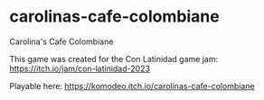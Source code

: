 # carolinas-cafe-colombiane
 Carolina's Cafe Colombiane

This game was created for the Con Latinidad game jam: https://itch.io/jam/con-latinidad-2023

Playable here: https://komodeo.itch.io/carolinas-cafe-colombiane
